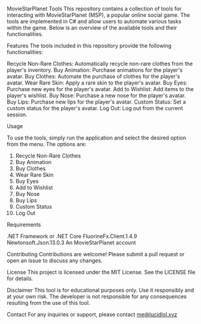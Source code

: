 MovieStarPlanet Tools
This repository contains a collection of tools for interacting with MovieStarPlanet (MSP), a popular online social game. The tools are implemented in C# and allow users to automate various tasks within the game. Below is an overview of the available tools and their functionalities.

Features
The tools included in this repository provide the following functionalities:

Recycle Non-Rare Clothes: Automatically recycle non-rare clothes from the player's inventory.
Buy Animation: Purchase animations for the player's avatar.
Buy Clothes: Automate the purchase of clothes for the player's avatar.
Wear Rare Skin: Apply a rare skin to the player's avatar.
Buy Eyes: Purchase new eyes for the player's avatar.
Add to Wishlist: Add items to the player's wishlist.
Buy Nose: Purchase a new nose for the player's avatar.
Buy Lips: Purchase new lips for the player's avatar.
Custom Status: Set a custom status for the player's avatar.
Log Out: Log out from the current session.

Usage

To use the tools, simply run the application and select the desired option from the menu. The options are:

1. Recycle Non-Rare Clothes
2. Buy Animation
3. Buy Clothes
4. Wear Rare Skin
5. Buy Eyes
6. Add to Wishlist
7. Buy Nose
8. Buy Lips
9. Custom Status
10. Log Out

Requirements

.NET Framework or .NET Core
FluorineFx.Client.1.4.9
Newtonsoft.Json.13.0.3
An MovieStarPlanet account

Contributing
Contributions are welcome! Please submit a pull request or open an issue to discuss any changes.

License
This project is licensed under the MIT License. See the LICENSE file for details.

Disclaimer
This tool is for educational purposes only. Use it responsibly and at your own risk. The developer is not responsible for any consequences resulting from the use of this tool.

Contact
For any inquiries or support, please contact me@lucidlol.xyz
